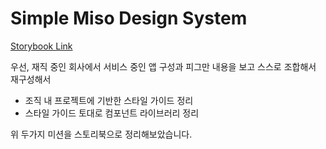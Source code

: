 # Simple Miso Design System

[Storybook Link](https://peanut-design-system-peanut-lover.vercel.app/)

우선, 재직 중인 회사에서 서비스 중인 앱 구성과 피그만 내용을 보고 스스로 조합해서 재구성해서

- 조직 내 프로젝트에 기반한 스타일 가이드 정리
- 스타일 가이드 토대로 컴포넌트 라이브러리 정리

위 두가지 미션을 스토리북으로 정리해보았습니다.
